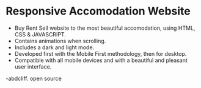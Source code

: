 # Responsive Accomodation Website 

- Buy Rent Sell website to the most beautiful accomodation, using HTML, CSS & JAVASCRIPT.
- Contains animations when scrolling.
- Includes a dark and light mode.
- Developed first with the Mobile First methodology, then for desktop.
- Compatible with all mobile devices and with a beautiful and pleasant user interface.

-abdcliff. open source
